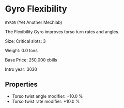 # Gyro Flexibility

`GYRO5` (Yet Another Mechlab)

The Flexibility Gyro improves torso turn rates and angles.

Size: Critical slots: 3

Weight: 0.0 tons

Base Price: 250,000 cbills

Intro year: 3030

## Properties
* Torso twist angle modifier: +10.0 %
* Torso twist rate modifier: +10.0 %
